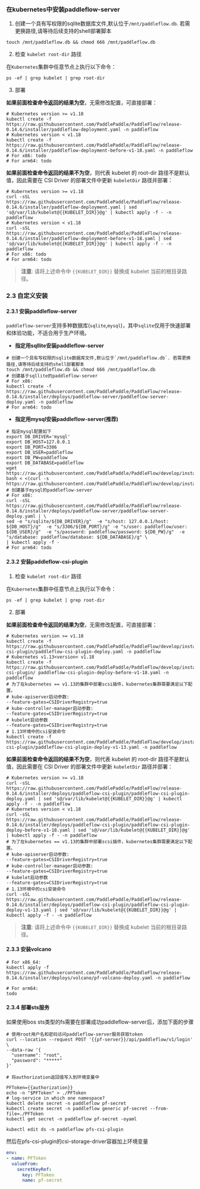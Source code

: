 ### 在kubernetes中安装paddleflow-server
1. 创建一个具有写权限的sqlite数据库文件,默认位于`/mnt/paddleflow.db`. 若需更换路径,请等待后续支持的shell部署脚本

```shell
touch /mnt/paddleflow.db && chmod 666 /mnt/paddleflow.db
```

2. 检查 `kubelet root-dir` 路径

在`Kubernetes`集群中任意节点上执行以下命令：

```shell
ps -ef | grep kubelet | grep root-dir
```

3. 部署


**如果前面检查命令返回的结果为空**，无需修改配置，可直接部署：

```shell
# Kubernetes version >= v1.18
kubectl create -f https://raw.githubusercontent.com/PaddlePaddle/PaddleFlow/release-0.14.6/installer/paddleflow-deployment.yaml -n paddleflow
# Kubernetes version < v1.18
kubectl create -f https://raw.githubusercontent.com/PaddlePaddle/PaddleFlow/release-0.14.6/installer/paddleflow-deployment-before-v1-18.yaml -n paddleflow
# For x86: todo
# For arm64: todo
```

**如果前面检查命令返回的结果不为空**，则代表 kubelet 的 root-dir 路径不是默认值，因此需要在 CSI Driver 的部署文件中更新 `kubeletDir` 路径并部署：
```shell
# Kubernetes version >= v1.18
curl -sSL https://raw.githubusercontent.com/PaddlePaddle/PaddleFlow/release-0.14.6/installer/paddleflow-deployment.yaml | sed 's@/var/lib/kubelet@{{KUBELET_DIR}}@g' | kubectl apply -f - -n paddleflow
# Kubernetes version < v1.18
curl -sSL https://raw.githubusercontent.com/PaddlePaddle/PaddleFlow/release-0.14.6/installer/paddleflow-deployment-before-v1-18.yaml | sed 's@/var/lib/kubelet@{{KUBELET_DIR}}@g' | kubectl apply -f - -n paddleflow
# For x86: todo
# For arm64: todo
```

> **注意**: 请将上述命令中 `{{KUBELET_DIR}}` 替换成 kubelet 当前的根目录路径。


### 2.3 自定义安装
#### 2.3.1 安装paddleflow-server
`paddleflow-server`支持多种数据库(`sqlite`,`mysql`)，其中`sqlite`仅用于快速部署和体验功能，不适合用于生产环境。
- **指定用sqllite安装paddleflow-server**
```shell
# 创建一个具有写权限的sqlite数据库文件,默认位于`/mnt/paddleflow.db`. 若需更换路径,请等待后续支持的shell部署脚本
touch /mnt/paddleflow.db && chmod 666 /mnt/paddleflow.db
# 创建基于sqllite的paddleflow-server
# For x86:
kubectl create -f https://raw.githubusercontent.com/PaddlePaddle/PaddleFlow/release-0.14.6/installer/deploys/paddleflow-server/paddleflow-server-deploy.yaml -n paddleflow
# For arm64: todo
```

- **指定用mysql安装paddleflow-server(推荐)**
```shell
# 指定mysql配置如下
export DB_DRIVER='mysql'
export DB_HOST=127.0.0.1
export DB_PORT=3306
export DB_USER=paddleflow
export DB_PW=paddleflow
export DB_DATABASE=paddleflow
wget https://raw.githubusercontent.com/PaddlePaddle/PaddleFlow/develop/installer/database/paddleflow.sql
bash < <(curl -s https://raw.githubusercontent.com/PaddlePaddle/PaddleFlow/develop/installer/database/execute.sh)
# 创建基于mysql的paddleflow-server
# For x86:
curl -sSL https://raw.githubusercontent.com/PaddlePaddle/PaddleFlow/release-0.14.6/installer/deploys/paddleflow-server/paddleflow-server-deploy.yaml | \
sed -e "s/sqlite/${DB_DRIVER}/g"  -e "s/host: 127.0.0.1/host: ${DB_HOST}/g"  -e "s/3306/${DB_PORT}/g" -e "s/user: paddleflow/user: ${DB_USER}/g"  -e "s/password: paddleflow/password: ${DB_PW}/g"  -e "s/database: paddleflow/database: ${DB_DATABASE}/g" \
| kubectl apply -f -
# For arm64: todo
```

#### 2.3.2 安装paddleflow-csi-plugin

1. 检查 `kubelet root-dir` 路径

在`Kubernetes`集群中任意节点上执行以下命令：

```shell
ps -ef | grep kubelet | grep root-dir
```

2. 部署

**如果前面检查命令返回的结果为空**，无需修改配置，可直接部署：
```shell
# Kubernetes version >= v1.18
kubectl create -f https://raw.githubusercontent.com/PaddlePaddle/PaddleFlow/develop/installer/deploys/paddleflow-csi-plugin/paddleflow-csi-plugin-deploy.yaml -n paddleflow
# Kubernetes v1.13<version< v1.18
kubectl create -f https://raw.githubusercontent.com/PaddlePaddle/PaddleFlow/develop/installer/deploys/paddleflow-csi-plugin/ paddleflow-csi-plugin-deploy-before-v1-18.yaml -n paddleflow
# 为了在kubernetes == v1.13的集群中部署scsi插件，kubernetes集群需要满足以下配置。
# kube-apiserver启动参数:
--feature-gates=CSIDriverRegistry=true
# kube-controller-manager启动参数:
--feature-gates=CSIDriverRegistry=true
# kubelet启动参数
--feature-gates=CSIDriverRegistry=true
# 1.13环境中的csi安装命令
kubectl create -f https://raw.githubusercontent.com/PaddlePaddle/PaddleFlow/develop/installer/deploys/paddleflow-csi-plugin/paddleflow-csi-plugin-deploy-v1-13.yaml -n paddleflow
```

**如果前面检查命令返回的结果不为空**，则代表 kubelet 的 root-dir 路径不是默认值，因此需要在 CSI Driver 的部署文件中更新 `kubeletDir` 路径并部署：
```shell
# Kubernetes version >= v1.18
curl -sSL https://raw.githubusercontent.com/PaddlePaddle/PaddleFlow/release-0.14.6/installer/deploys/paddleflow-csi-plugin/paddleflow-csi-plugin-deploy.yaml | sed 's@/var/lib/kubelet@{{KUBELET_DIR}}@g' | kubectl apply -f - -n paddleflow
# Kubernetes version < v1.18
curl -sSL https://raw.githubusercontent.com/PaddlePaddle/PaddleFlow/release-0.14.6/installer/deploys/paddleflow-csi-plugin/paddleflow-csi-plugin-deploy-before-v1-18.yaml | sed 's@/var/lib/kubelet@{{KUBELET_DIR}}@g' | kubectl apply -f - -n paddleflow
# 为了在kubernetes == v1.13的集群中部署scsi插件，kubernetes集群需要满足以下配置。
# kube-apiserver启动参数:
--feature-gates=CSIDriverRegistry=true
# kube-controller-manager启动参数:
--feature-gates=CSIDriverRegistry=true
# kubelet启动参数
--feature-gates=CSIDriverRegistry=true
# 1.13环境中的csi安装命令
curl -sSL https://raw.githubusercontent.com/PaddlePaddle/PaddleFlow/release-0.14.6/installer/deploys/paddleflow-csi-plugin/paddleflow-csi-plugin-deploy-v1-13.yaml | sed 's@/var/lib/kubelet@{{KUBELET_DIR}}@g' | kubectl apply -f - -n paddleflow
```

> **注意**: 请将上述命令中 `{{KUBELET_DIR}}` 替换成 kubelet 当前的根目录路径。

#### 2.3.3 安装volcano
```shell
# For x86_64:
kubectl apply -f https://raw.githubusercontent.com/PaddlePaddle/PaddleFlow/release-0.14.6/installer/deploys/volcano/pf-volcano-deploy.yaml -n paddleflow

# For arm64:
todo
```

#### 2.3.4 部署sts服务
如果使用bos sts类型的fs需要在部署成功paddleflow-server后，添加下面的步骤
```shell
# 使用root用户名和密码访问paddleflow-server服务获取token
curl --location --request POST '{{pf-server}}/api/paddleflow/v1/login' \
--data-raw '{
  "username": "root",
  "password": "*****"
}'

# 将authorization返回值写入到环境变量中

PFToken={{authorization}}
echo -n "$PFToken" > ./PFToken
# log-service in which one namespace?
kubectl delete secret -n paddleflow pf-secret
kubectl create secret -n paddleflow generic pf-secret --from-file=./PFToken
kubectl get secret -n paddleflow pf-secret -oyaml

kubectl edit ds -n paddleflow pfs-csi-plugin
```
然后在pfs-csi-plugin的csi-storage-driver容器加上环境变量
```yaml
env:
- name: PFToken
  valueFrom:
    secretKeyRef:
      key: PFToken
      name: pf-secret
```


